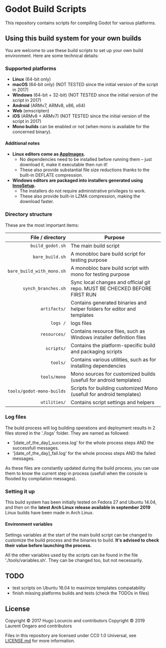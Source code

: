 # Godot Build Scripts

This repository contains scripts for compiling Godot for various platforms.

## Using this build system for your own builds

You are welcome to use these build scripts to set up your own build environment.
Here are some technical details:

### Supported platforms

- **Linux** (64-bit only)
- **macOS** (64-bit only) (NOT TESTED since the initial version of the script in 2017)
- **Windows** (64-bit + 32-bit) (NOT TESTED since the initial version of the script in 2017)
- **Android** (ARMv7, ARMv8, x86, x64)
- **Web** (emscripten)
- **iOS** (ARMv8 + ARMv7) (NOT TESTED since the initial version of the script in 2017)
- **Mono builds** can be enabled or not (when mono is available for the concerned binary).

#### Additional notes

- **Linux editors come as [AppImages](https://appimage.org/).**
  - No dependencies need to be installed before running them – just download it,
    make it executable then run it!
  - These also provide substantial file size reductions thanks to the built-in
    DEFLATE compression.
- **Windows editors are packaged into installers generated using [InnoSetup](http://www.jrsoftware.org/isinfo.php).**
  - The installers do not require administrative privileges to work.
  - These also provide built-in LZMA compression, making the download faster.

### Directory structure

These are the most important items:

|          File / directory | Purpose                                                                    |
| ------------------------: | -------------------------------------------------------------------------- |
|          `build_godot.sh` | The main build script                                                      |
|           `bare_build.sh` | A monobloc bare build script for testing purpose                           |
| `bare_build_with_mono.sh` | A monobloc bare build script with mono for testing purpose                 |
|       `synch_branches.sh` | Sync local changes and official git repo. MUST BE CHECKED BEFORE FIRST RUN |
|              `artifacts/` | Contains generated binaries and helper folders for editor and templates    |
|                  `logs /` | logs files                                                                 |
|              `resources/` | Contains resource files, such as Windows installer definition files        |
|                `scripts/` | Contains the platform-specific build and packaging scripts                 |
|                  `tools/` | Contains various utilities, such as for installing dependencies            |
|              `tools/mono` | Mono sources for customized builds (usefull for android templates)         |
| `tools/godot-mono-builds` | Scripts for building customized Mono (usefull for android templates)       |
|              `utilities/` | Contains script settings and helpers                                       |

### Log files

The build process will log building operations and deployment results in 2 files stored in the './logs' folder.
They are named as followed:

- '[date_of_the_day]_success.log' for the whole process steps AND the successfull messages.
- '[date_of_the_day]_fail.log' for the whole process steps AND the failed messages.

As these files are constantly updated during the build process, you can use them to know the current step in process (usefull when the console is flooded by compilation messages).

### Setting it up

This build system has been initially tested on Fedora 27 and Ubuntu 14.04, and then on the **latest Arch Linux release available in september 2019**
Linux builds have been made in Arch Linux.

#### Environment variables

Settings variables at the start of the main build script can be changed to customize the build process and the binaries to build.
**It's advised to check their value before launching the process.**

All the other variables used by the scripts can be found in the file './tools/variables.sh'. They can be changed too, but not necessarily.

## TODO

- test scripts on Ubuntu 16.04 to maximize templates compatability
- finish missing platforms builds and tests (check the TODOs in files)

## License

Copyright © 2017 Hugo Locurcio and contributors
Copyright © 2019 Laurent Ongaro and contributors

Files in this repository are licensed under CC0 1.0 Universal,
see [LICENSE.md](LICENSE.md) for more information.
